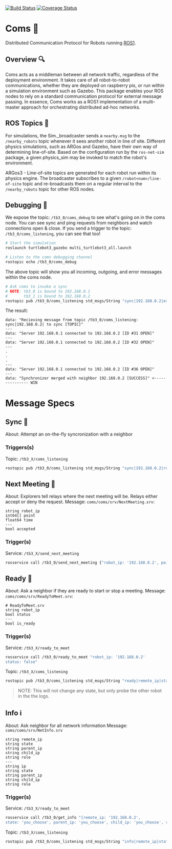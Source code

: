 [![Build Status](https://app.travis-ci.com/NESTLab/coms.svg?branch=main)](https://app.travis-ci.com/NESTLab/coms)
[![Coverage Status](https://coveralls.io/repos/github/NESTLab/coms/badge.svg?branch=HEAD)](https://coveralls.io/github/NESTLab/coms?branch=HEAD)

# Coms 📡
Distributed Communication Protocol for Robots running [ROS1](https://www.ros.org).

## Overview 🔍
Coms acts as a middleman between all network traffic, regardless of the deployment environment. It takes care of all robot-to-robot communications, whether they are deployed on raspberry pis, or run within a simulation environment such as Gazebo. This package enables your ROS nodes to rely on a standard communication protocol for external message passing. In essence, Coms works as a ROS1 implementation of a multi-master approach for orchestrating distributed ad-hoc networks.

## ROS Topics 💬
For simulations, the Sim._broadcaster sends a `nearby.msg` to the `/nearby_robots` topic whenever it sees another robot in line of site. Different physics simulations, such as ARGos and Gazebo, have their own way of determining line-of-site. Based on the configuration run by
the `ros-net-sim` package, a given physics_sim may be invoked to match the robot's environment.

ARGos3 - Line-of-site topics are generated for each robot run within its physics engine.
The broadcaster subscribes to a given `/robot<num>/line-of-site` topic and re-broadcasts them on a regular interval to the `/nearby_robots` topic for other ROS nodes.

## Debugging 🔧
We expose the topic: `/tb3_0/coms_debug` to see what's going on in the coms node. You can see sync and ping requests from neighbors and watch connections open & close. If you send a trigger to the topic: `/tb3_0/coms_listening`, you can see that too!

```zsh
# Start the simulation
roslaunch turtlebot3_gazebo multi_turtlebot3_all.launch
```

```zsh
# Listen to the coms debugging channel 
rostopic echo /tb3_0/coms_debug
```

The above topic will show you all incoming, outgoing, and error messages within the coms node.

```zsh
# Ask coms to invoke a sync
# NOTE: tb3_0 is bound to 192.168.0.1
#       tb3_1 is bound to 192.168.0.2
rostopic pub /tb3_0/coms_listening std_msgs/String "sync|192.168.0.2|explorer"
```

The result:
```log
data: "Recieving message from topic /tb3_0/coms_listening: sync|192.168.0.2| to sync [TOPIC]"
---
data: "Server 192.168.0.1 connected to 192.168.0.2 [ID #31 OPEN]"
---
data: "Server 192.168.0.1 connected to 192.168.0.2 [ID #32 OPEN]"
---
.
.
.
---
data: "Server 192.168.0.1 connected to 192.168.0.2 [ID #36 OPEN]"
---
data: "Synchronizer merged with neighbor 192.168.0.2 [SUCCESS]" <--------------- WIN

```

# Message Specs

## Sync 🔁
About: Attempt an on-the-fly syncronization with a neighbor
### Triggers(s)
Topic: `/tb3_X/coms_listening`
```zsh
rostopic pub /tb3_0/coms_listening std_msgs/String "sync|192.168.0.2|role"
```

## Next Meeting 🤝
About: Explorers tell relays where the next meeting will be. Relays either accept or deny the request.
Message: `coms/coms/srv/NextMeeting.srv`:
```
string robot_ip
int64[] point
float64 time
---
bool accepted
```

### Trigger(s)
Service: `/tb3_X/send_next_meeting`
```zsh
rosservice call /tb3_0/send_next_meeting {"robot_ip: '192.168.0.2', point: [23,9,1], time: 0.0"}
```


## Ready 🚦
About: Ask a neighbor if they are ready to start or stop a meeting.
Message: `coms/coms/srv/ReadyToMeet.srv`:
```
# ReadyToMeet.srv
string robot_ip
bool status
---
bool is_ready
```
### Trigger(s)

Service: `/tb3_X/ready_to_meet`
```zsh
rosservice call /tb3_0/ready_to_meet "robot_ip: '192.168.0.2'
status: false"
```

Topic: `/tb3_X/coms_listening`
```zsh
rostopic pub /tb3_0/coms_listening std_msgs/String "ready|remote_ip|status"
```
> NOTE: This will not change any state, but only probe the other robot in the the logs.

## Info ℹ
About: Ask neighbor for all network information
Message: `coms/coms/srv/NetInfo.srv`
```
string remote_ip
string state
string parent_ip
string child_ip
string role
---
string ip
string state
string parent_ip
string child_ip
string role
```

### Trigger(s)

Service: `/tb3_X/ready_to_meet`
```zsh
rosservice call /tb3_0/get_info "{remote_ip: '192.168.0.2',
state: 'you_choose', parent_ip: 'you_choose', child_ip: 'you_choose', role: 'explorer'}"
```

Topic: `/tb3_X/coms_listening`
```zsh
rostopic pub /tb3_0/coms_listening std_msgs/String "info|remote_ip|state|parent_ip|child_ip|role"
```


